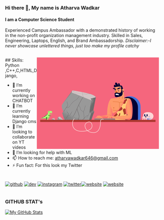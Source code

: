 ### Hi there 👋,  My name is Atharva Wadkar
#### I am a Computer Science Student
Experienced Campus Ambassador with a demonstrated history of working in the non-profit organization management industry. Skilled in Sales, Engineering, Laptops, English, and Brand Ambassadorship. 
*Disclaimer:-I never showcase unlettered things, just too make my profile catchy*

##
<img align="right" alt="coding" width="400" src="00-imp--04animation_1.gif"> 
## Skills: Python ,C++,C,HTML,Django,

- 🔭 I’m currently working on CHATBOT 
- 🌱 I’m currently learning Django cms 
- 👯 I’m looking to collaborate on YT videos 
- 🤔 I’m looking for help with ML 
- 📫 How to reach me: atharvawadkar646@gmail.com 
- ⚡ Fun fact: For this look my Twitter 

#

[<img src='https://img.icons8.com/nolan/50/github.png' alt='github' height='40'>](https://github.com/atharvawadkar)  [<img src='https://cdn.jsdelivr.net/npm/simple-icons@3.0.1/icons/dev-dot-to.svg' alt='dev' height='40'>](https://dev.to/athxxxx)  [<img src='https://img.icons8.com/nolan/64/instagram-new.png' alt='instagram' height='40'>](https://www.instagram.com/atharvawadkar_/)  [<img src='https://img.icons8.com/nolan/64/twitter.png' alt='twitter' height='40'>](https://twitter.com/AtharvaWadkar)[<img src='https://img.icons8.com/nolan/64/domain.png' alt='website' height='40'>](https://atharvawadkar.github.io/)  [<img src='https://img.icons8.com/nolan/64/medium-new.png' alt='website' height='40'>](https://atharvawadkar.medium.com/)  




#



### GITHUB STAT's





[![My GitHub Stats](https://github-readme-stats.vercel.app/api/?username=atharvawadkar&count_private=true&theme=nightowl&showicons=true)]()
